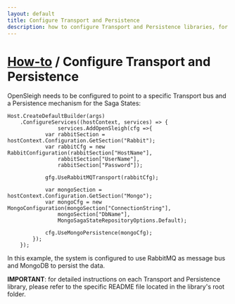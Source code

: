 ```yaml
---
layout: default
title: Configure Transport and Persistence
description: how to configure Transport and Persistence libraries, for example with RabbitMQ and MongoDB
---
```


# [How-to](/how-to/) / Configure Transport and Persistence
OpenSleigh needs to be configured to point to a specific Transport bus and a Persistence mechanism for the Saga States:
```
Host.CreateDefaultBuilder(args)
    .ConfigureServices((hostContext, services) => {
                services.AddOpenSleigh(cfg =>{ 
            var rabbitSection = hostContext.Configuration.GetSection("Rabbit");
            var rabbitCfg = new RabbitConfiguration(rabbitSection["HostName"], 
                rabbitSection["UserName"],
                rabbitSection["Password"]);

            gfg.UseRabbitMQTransport(rabbitCfg);

            var mongoSection = hostContext.Configuration.GetSection("Mongo");
            var mongoCfg = new MongoConfiguration(mongoSection["ConnectionString"],
                mongoSection["DbName"],
                MongoSagaStateRepositoryOptions.Default);

            cfg.UseMongoPersistence(mongoCfg);
        });
    });
```
In this example, the system is configured to use RabbitMQ as message bus and MongoDB to persist the data.

**IMPORTANT**: for detailed instructions on each Transport and Persistence library, please refer to the specific README file located in the library's root folder.